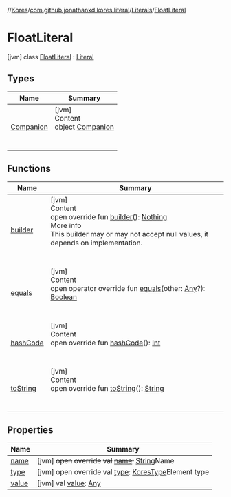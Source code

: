 //[Kores](../../../index.md)/[com.github.jonathanxd.kores.literal](../../index.md)/[Literals](../index.md)/[FloatLiteral](index.md)



# FloatLiteral  
 [jvm] class [FloatLiteral](index.md) : [Literal](../../-literal/index.md)   


## Types  
  
|  Name|  Summary| 
|---|---|
| <a name="com.github.jonathanxd.kores.literal/Literals.FloatLiteral.Companion///PointingToDeclaration/"></a>[Companion](-companion/index.md)| <a name="com.github.jonathanxd.kores.literal/Literals.FloatLiteral.Companion///PointingToDeclaration/"></a>[jvm]  <br>Content  <br>object [Companion](-companion/index.md)  <br><br><br>


## Functions  
  
|  Name|  Summary| 
|---|---|
| <a name="com.github.jonathanxd.kores.literal/Literal/builder/#/PointingToDeclaration/"></a>[builder](../../-literal/builder.md)| <a name="com.github.jonathanxd.kores.literal/Literal/builder/#/PointingToDeclaration/"></a>[jvm]  <br>Content  <br>open override fun [builder](../../-literal/builder.md)(): [Nothing](https://kotlinlang.org/api/latest/jvm/stdlib/kotlin/-nothing/index.html)  <br>More info  <br>This builder may or may not accept null values, it depends on implementation.  <br><br><br>
| <a name="com.github.jonathanxd.kores.literal/Literal/equals/#kotlin.Any?/PointingToDeclaration/"></a>[equals](../../-literal/equals.md)| <a name="com.github.jonathanxd.kores.literal/Literal/equals/#kotlin.Any?/PointingToDeclaration/"></a>[jvm]  <br>Content  <br>open operator override fun [equals](../../-literal/equals.md)(other: [Any](https://kotlinlang.org/api/latest/jvm/stdlib/kotlin/-any/index.html)?): [Boolean](https://kotlinlang.org/api/latest/jvm/stdlib/kotlin/-boolean/index.html)  <br><br><br>
| <a name="com.github.jonathanxd.kores.literal/Literal/hashCode/#/PointingToDeclaration/"></a>[hashCode](../../-literal/hash-code.md)| <a name="com.github.jonathanxd.kores.literal/Literal/hashCode/#/PointingToDeclaration/"></a>[jvm]  <br>Content  <br>open override fun [hashCode](../../-literal/hash-code.md)(): [Int](https://kotlinlang.org/api/latest/jvm/stdlib/kotlin/-int/index.html)  <br><br><br>
| <a name="com.github.jonathanxd.kores.literal/Literal/toString/#/PointingToDeclaration/"></a>[toString](../../-literal/to-string.md)| <a name="com.github.jonathanxd.kores.literal/Literal/toString/#/PointingToDeclaration/"></a>[jvm]  <br>Content  <br>open override fun [toString](../../-literal/to-string.md)(): [String](https://kotlinlang.org/api/latest/jvm/stdlib/kotlin/-string/index.html)  <br><br><br>


## Properties  
  
|  Name|  Summary| 
|---|---|
| <a name="com.github.jonathanxd.kores.literal/Literals.FloatLiteral/name/#/PointingToDeclaration/"></a>[name](index.md#%5Bcom.github.jonathanxd.kores.literal%2FLiterals.FloatLiteral%2Fname%2F%23%2FPointingToDeclaration%2F%5D%2FProperties%2F-1211764316)| <a name="com.github.jonathanxd.kores.literal/Literals.FloatLiteral/name/#/PointingToDeclaration/"></a> [jvm] ~~open~~ ~~override~~ ~~val~~ [~~name~~](index.md#%5Bcom.github.jonathanxd.kores.literal%2FLiterals.FloatLiteral%2Fname%2F%23%2FPointingToDeclaration%2F%5D%2FProperties%2F-1211764316)~~:~~ [String](https://kotlinlang.org/api/latest/jvm/stdlib/kotlin/-string/index.html)Name   <br>
| <a name="com.github.jonathanxd.kores.literal/Literals.FloatLiteral/type/#/PointingToDeclaration/"></a>[type](index.md#%5Bcom.github.jonathanxd.kores.literal%2FLiterals.FloatLiteral%2Ftype%2F%23%2FPointingToDeclaration%2F%5D%2FProperties%2F-1211764316)| <a name="com.github.jonathanxd.kores.literal/Literals.FloatLiteral/type/#/PointingToDeclaration/"></a> [jvm] open override val [type](index.md#%5Bcom.github.jonathanxd.kores.literal%2FLiterals.FloatLiteral%2Ftype%2F%23%2FPointingToDeclaration%2F%5D%2FProperties%2F-1211764316): [KoresType](../../../com.github.jonathanxd.kores.type/-kores-type/index.md)Element type   <br>
| <a name="com.github.jonathanxd.kores.literal/Literals.FloatLiteral/value/#/PointingToDeclaration/"></a>[value](index.md#%5Bcom.github.jonathanxd.kores.literal%2FLiterals.FloatLiteral%2Fvalue%2F%23%2FPointingToDeclaration%2F%5D%2FProperties%2F-1211764316)| <a name="com.github.jonathanxd.kores.literal/Literals.FloatLiteral/value/#/PointingToDeclaration/"></a> [jvm] val [value](index.md#%5Bcom.github.jonathanxd.kores.literal%2FLiterals.FloatLiteral%2Fvalue%2F%23%2FPointingToDeclaration%2F%5D%2FProperties%2F-1211764316): [Any](https://kotlinlang.org/api/latest/jvm/stdlib/kotlin/-any/index.html)   <br>

